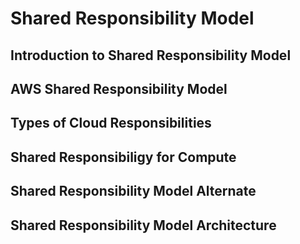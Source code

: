 # Shared Responsibility Model

## Introduction to Shared Responsibility Model

## AWS Shared Responsibility Model

## Types of Cloud Responsibilities

## Shared Responsibiligy for Compute

## Shared Responsibility Model Alternate

## Shared Responsibility Model Architecture

